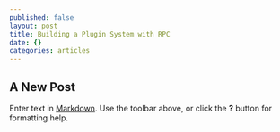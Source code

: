 ```yaml
---
published: false
layout: post
title: Building a Plugin System with RPC
date: {}
categories: articles
---
```


## A New Post

Enter text in [Markdown](http://daringfireball.net/projects/markdown/). Use the toolbar above, or click the **?** button for formatting help.
